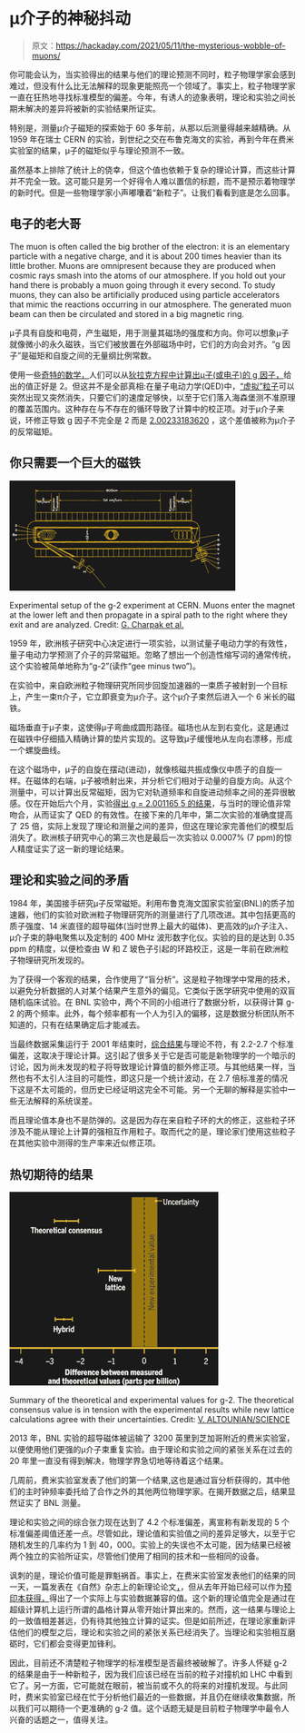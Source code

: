 # μ介子的神秘抖动

> 原文：<https://hackaday.com/2021/05/11/the-mysterious-wobble-of-muons/>

你可能会认为，当实验得出的结果与他们的理论预测不同时，粒子物理学家会感到难过，但没有什么比无法解释的现象更能照亮一个领域了。事实上，粒子物理学家一直在狂热地寻找标准模型的偏差。今年，有诱人的迹象表明，理论和实验之间长期未解决的差异将被新的实验结果所证实。

特别是，测量μ介子磁矩的探索始于 60 多年前，从那以后测量得越来越精确。从 1959 年在瑞士 CERN 的实验，到世纪之交在布鲁克海文的实验，再到今年在费米实验室的结果，μ子的磁矩似乎与理论预测不一致。

虽然基本上排除了统计上的侥幸，但这个值也依赖于复杂的理论计算，而这些计算并不完全一致。这可能只是另一个好得令人难以置信的标题，而不是预示着物理学的新时代。但是一些物理学家小声嘟囔着“新粒子”。让我们看看到底是怎么回事。

## 电子的老大哥

The muon is often called the big brother of the electron: it is an elementary particle with a negative charge, and it is about 200 times heavier than its little brother. Muons are omnipresent because they are produced when cosmic rays smash into the atoms of our atmosphere. If you hold out your hand there is probably a muon going through it every second. To study muons, they can also be artificially produced using particle accelerators that mimic the reactions occurring in our atmosphere. The generated muon beam can then be circulated and stored in a big magnetic ring.

μ子具有自旋和电荷，产生磁矩，用于测量其磁场的强度和方向。你可以想象μ子就像微小的永久磁铁，当它们被放置在外部磁场中时，它们的方向会对齐。“g 因子”是磁矩和自旋之间的无量纲比例常数。

使用一些[奇特的数学，](https://physics.stackexchange.com/questions/503138/electron-spin-g-factor)人们可以从[狄拉克方程中计算出μ子(或电子)的 g 因子，](https://en.wikipedia.org/wiki/Dirac_equation)给出的值正好是 2。但这并不是全部真相:在量子电动力学(QED)中，[“虚拟”粒子](https://en.wikipedia.org/wiki/Virtual_particle)可以突然出现又突然消失，只要它们的速度足够快，以至于它们落入海森堡测不准原理的覆盖范围内。这种存在与不存在的循环导致了计算中的校正项。对于μ介子来说，环修正导致 g 因子不完全是 2 而是 [2.00233183620](https://arxiv.org/abs/2006.04822) ，这个差值被称为μ介子的反常磁矩。

## 你只需要一个巨大的磁铁

![](img/33edeb6821f2ffc72aefcc4afa5caf2a.png)

Experimental setup of the g-2 experiment at CERN. Muons enter the magnet at the lower left and then propagate in a spiral path to the right where they exit and are analyzed.
Credit: [G. Charpak et al.](https://journals.aps.org/prl/abstract/10.1103/PhysRevLett.6.128)

1959 年，欧洲核子研究中心决定进行一项实验，以测试量子电动力学的有效性，量子电动力学预测了介子的异常磁矩。忽略了想出一个创造性缩写词的通常传统，这个实验被简单地称为“g-2”(读作“gee minus two”)。

在实验中，来自欧洲粒子物理研究所同步回旋加速器的一束质子被射到一个目标上，产生一束π介子，它立即衰变为μ介子。这个μ介子束然后进入一个 6 米长的磁铁。

磁场垂直于μ子束，这使得μ子弯曲成圆形路径。磁场也从左到右变化，这是通过在磁铁中仔细插入精确计算的垫片实现的。这导致μ子缓慢地从左向右漂移，形成一个螺旋曲线。

在这个磁场中，μ子的自旋在摆动(进动)，就像核磁共振成像仪中质子的自旋一样。在磁体的右端，μ子被喷射出来，并分析它们相对于动量的自旋方向。从这个测量中，可以计算出反常磁矩，因为它对轨道频率和自旋进动频率之间的差异很敏感。仅在开始后六个月，实验[得出 g = 2.001165 5 的结果](https://journals.aps.org/prl/abstract/10.1103/PhysRevLett.6.128)，与当时的理论值非常吻合，从而证实了 QED 的有效性。在接下来的几年中，第二次实验的准确度提高了 25 倍，实际上发现了理论和测量之间的差异，但这在理论家完善他们的模型后消失了。欧洲核子研究中心的第三次也是最后一次实验以 0.0007% (7 ppm)的惊人精度证实了这一新的理论结果。

## 理论和实验之间的矛盾

1984 年，美国接手研究μ子反常磁矩。利用布鲁克海文国家实验室(BNL)的质子加速器，他们的实验对欧洲粒子物理研究所的测量进行了几项改进。其中包括更高的质子强度、14 米直径的超导磁体(当时世界上最大的磁体)、更高效的μ介子注入、μ介子束的静电聚焦以及定制的 400 MHz 波形数字化仪。实验的目的是达到 0.35 ppm 的精度，以便检查由 W 和 Z 玻色子引起的环路校正，这是一年前在欧洲粒子物理研究所发现的。

为了获得一个客观的结果，合作使用了“盲分析”。这是粒子物理学中常用的技术，以避免分析数据的人对某个结果产生意外的偏见。它类似于医学研究中使用的双盲随机临床试验。在 BNL 实验中，两个不同的小组进行了数据分析，以获得计算 g-2 的两个频率。此外，每个频率都有一个人为引入的偏移，这是数据分析团队所不知道的，只有在结果确定后才能减去。

当最终数据采集运行于 2001 年结束时，[综合结果](https://arxiv.org/abs/hep-ex/0602035)与理论不符，有 2.2-2.7 个标准偏差，这取决于理论计算。这引起了很多关于它是否可能是新物理学的一个暗示的讨论，因为尚未发现的粒子将导致理论计算值的额外修正项。与其他结果一样，当然也有不太引人注目的可能性，即这只是一个统计波动，在 2.7 倍标准差的情况下这是不太可能的，但历史已经证明这完全不可能。另一个无聊的解释是实验中一些无法解释的系统误差。

而且理论值本身也不是防弹的。这是因为存在来自粒子环的大的修正，这些粒子环涉及不能从理论上计算的强相互作用粒子。取而代之的是，理论家们使用这些粒子在其他实验中测得的生产率来近似修正项。

## 热切期待的结果

![](img/78bc48efef6fdccc5bf38b6d861c3f03.png)

Summary of the theoretical and experimental values for g-2\. The theoretical consensus value is in tension with the experimental results while new lattice calculations agree with their uncertainties.
Credit: [V. ALTOUNIAN/SCIENCE](https://www.sciencemag.org/news/2021/04/fresh-calculation-obscure-particles-magnetism-could-dim-hopes-new-physics)

2013 年，BNL 实验的超导磁体被运输了 3200 英里到芝加哥附近的费米实验室，以便使用他们更强的μ介子束重复实验。由于理论和实验之间的紧张关系在过去的 20 年里一直没有得到解决，物理学界急切地等待着这个结果。

几周前，费米实验室发表了他们的第一个结果,这也是通过盲分析获得的，其中他们的主时钟频率委托给了合作之外的其他两位物理学家。在揭开数据之后，结果显然证实了 BNL 测量。

理论和实验之间的综合张力现在达到了 4.2 个标准偏差，离宣称有新发现的 5 个标准偏差阈值还差一点。尽管如此，理论值和实验值之间的差异足够大，以至于它随机发生的几率约为 1 到 40，000。实验上的失误也不太可能，因为结果已经被两个独立的实验所证实，尽管他们使用了相同的技术和一些相同的设备。

讽刺的是，理论价值可能是罪魁祸首。事实上，在费米实验室发表他们的结果的同一天，一篇发表在《自然》杂志上的新理论论文[，](https://www.nature.com/articles/s41586-021-03418-1)，但从去年开始已经可以作为[预印本获得，](https://arxiv.org/abs/2002.12347)得出了一个实际上与实验数据兼容的值。这个新的理论值完全是通过在超级计算机上运行所谓的晶格计算从零开始计算出来的。然而，这一结果与理论上的一致值相差甚远，仍有待其他独立计算的证实。但是如前所述，在理论家重新评估他们的模型之后，理论和实验之间的紧张关系已经消失了。当理论和实验相互磨砺时，它们都会变得更加锋利。

因此，目前还不清楚粒子物理学的标准模型是否最终被破解了。许多人怀疑 g-2 的结果是由于一种新粒子，因为我们应该已经在当前的粒子对撞机如 LHC 中看到它了。另一方面，它可能就在眼前，被当前或不久的将来的对撞机发现。与此同时，费米实验室已经在忙于分析他们最近的一些数据，并且仍在继续收集数据，所以我们可以期待一个更准确的 g-2 值。这个话题无疑是目前粒子物理学中最令人兴奋的话题之一，值得关注。